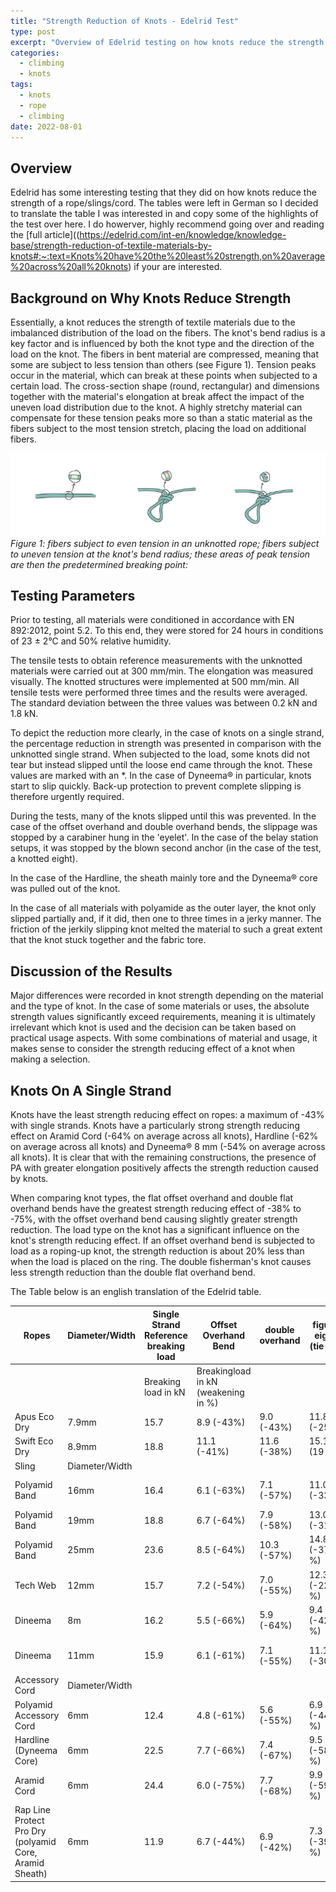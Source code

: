 ```yaml
---
title: "Strength Reduction of Knots - Edelrid Test"
type: post
excerpt: "Overview of Edelrid testing on how knots reduce the strength in ropes, slings, and cords."
categories:
  - climbing
  - knots
tags:
  - knots
  - rope
  - climbing
date: 2022-08-01
---
```

## Overview

Edelrid has some interesting testing that they did on how knots reduce the strength of a rope/slings/cord. The tables were left in German so I decided to translate the table I was interested in and copy some of the highlights of the test over here. I do howerver, highly recommend going over and reading the [full article]((https://edelrid.com/int-en/knowledge/knowledge-base/strength-reduction-of-textile-materials-by-knots#:~:text=Knots%20have%20the%20least%20strength,on%20average%20across%20all%20knots) if your are interested.

## Background on Why Knots Reduce Strength
Essentially, a knot reduces the strength of textile materials due to the imbalanced distribution of the load on the fibers. The knot's bend radius is a key factor and is influenced by both the knot type and the direction of the load on the knot. The fibers in bent material are compressed, meaning that some are subject to less tension than others (see Figure 1). Tension peaks occur in the material, which can break at these points when subjected to a certain load. The cross-section shape (round, rectangular) and dimensions together with the material's elongation at break affect the impact of the uneven load distribution due to the knot. A highly stretchy material can compensate for these tension peaks more so than a static material as the fibers subject to the most tension stretch, placing the load on additional fibers.

![Figure1 How Fibers break](/notes/images/2022/ED_Blog-bild-1_knoten.jpg)
_Figure 1: fibers subject to even tension in an unknotted rope; fibers subject to uneven tension at the knot's bend radius; these areas of peak tension are then the predetermined breaking point:_

## Testing Parameters
Prior to testing, all materials were conditioned in accordance with EN 892:2012, point 5.2. To this end, they were stored for 24 hours in conditions of 23 ± 2°C and 50% relative humidity.

  
The tensile tests to obtain reference measurements with the unknotted materials were carried out at 300 mm/min. The elongation was measured visually. The knotted structures were implemented at 500 mm/min. All tensile tests were performed three times and the results were averaged. The standard deviation between the three values was between 0.2 kN and 1.8 kN.

To depict the reduction more clearly, in the case of knots on a single strand, the percentage reduction in strength was presented in comparison with the unknotted single strand. When subjected to the load, some knots did not tear but instead slipped until the loose end came through the knot. These values are marked with an *. In the case of Dyneema® in particular, knots start to slip quickly. Back-up protection to prevent complete slipping is therefore urgently required.
  
During the tests, many of the knots slipped until this was prevented. In the case of the offset overhand and double overhand bends, the slippage was stopped by a carabiner hung in the 'eyelet'. In the case of the belay station setups, it was stopped by the blown second anchor (in the case of the test, a knotted eight).

In the case of the Hardline, the sheath mainly tore and the Dyneema® core was pulled out of the knot.
  
In the case of all materials with polyamide as the outer layer, the knot only slipped partially and, if it did, then one to three times in a jerky manner. The friction of the jerkily slipping knot melted the material to such a great extent that the knot stuck together and the fabric tore.

## Discussion of the Results

Major differences were recorded in knot strength depending on the material and the type of knot. In the case of some materials or uses, the absolute strength values significantly exceed requirements, meaning it is ultimately irrelevant which knot is used and the decision can be taken based on practical usage aspects. With some combinations of material and usage, it makes sense to consider the strength reducing effect of a knot when making a selection.

## Knots On A Single Strand

Knots have the least strength reducing effect on ropes: a maximum of -43% with single strands. Knots have a particularly strong strength reducing effect on Aramid Cord (-64% on average across all knots), Hardline (-62% on average across all knots) and Dyneema® 8 mm (-54% on average across all knots). It is clear that with the remaining constructions, the presence of PA with greater elongation positively affects the strength reduction caused by knots.

  
When comparing knot types, the flat offset overhand and double flat overhand bends have the greatest strength reducing effect of -38% to -75%, with the offset overhand bend causing slightly greater strength reduction. The load type on the knot has a significant influence on the knot's strength reducing effect. If an offset overhand bend is subjected to load as a roping-up knot, the strength reduction is about 20% less than when the load is placed on the ring. The double fisherman's knot causes less strength reduction than the double flat overhand bend.

The Table below is an english translation of the Edelrid table.

| Ropes                                                   | Diameter/Width | Single Strand Reference breaking load | Offset Overhand Bend                | double overhand | figure eight (tie-in) | fisherman    | clove-hitch  |              |
|---------------------------------------------------------|----------------|---------------------------------------|-------------------------------------|-----------------|-----------------------|--------------|--------------|--------------|
|                                                         |                | Breaking load in kN                   | Breakingload in kN (weakening in %)             ||
| Apus Eco Dry                                            | 7.9mm          | 15.7                                  | 8.9 (-43%)                          | 9.0 (-43%)      | 11.8 (-25%)           | 12.3 (-22 %) | 10.2 (-35%)  | * 6.5        |
| Swift Eco Dry                                           | 8.9mm          | 18.8                                  | 11.1 (-41%)                         | 11.6 (-38%)     | 15.1 (19 %)           | 15.6 (-17 %) | 12.6 (-33%)  | * 7.8        |
| Sling                                                   | Diameter/Width |                                                     ||
| Polyamid Band                                           | 16mm           | 16.4                                  | 6.1 (-63%)                          | 7.1 (-57%)      | 11.0 (-33%)           | 12.2 (-26%)  | 10.9 (-34%)  | 10.1 (-38 %) |
| Polyamid Band                                           | 19mm           | 18.8                                  | 6.7 (-64%)                          | 7.9 (-58%)      | 13.0 (-31%)           | 14.5 (-23 %) | 12.2 (-35%)  | 10.1 (46%)   |
| Polyamid Band                                           | 25mm           | 23.6                                  | 8.5 (-64%)                          | 10.3 (-57%)     | 14.8 (-37 %)          | 17.2 (-27 %) | 14.5 (-39 %) | 13.9 (-41%)  |
| Tech Web                                                | 12mm           | 15.7                                  | 7.2 (-54%)                          | 7.0 (-55%)      | 12.3 (-22 %)          | 13.2 (-16 %) | 11.5 (-27 %) | 8.4 (-47 %)  |
| Dineema                                                 | 8m             | 16.2                                  | 5.5 (-66%)                          | 5.9 (-64%)      | 9.4 (-42 %)           | 9.3 (-43%)   | * 6.6        | * 3.0        |
| Dineema                                                 | 11mm           | 15.9                                  | 6.1 (-61%)                          | 7.1 (-55%)      | 11.1 (-30%)           | 10.5 (-34%)  | 10.6 (-33 %) | * 5.1        |
| Accessory Cord                                          | Diameter/Width |                                                                   ||
| Polyamid Accessory Cord                                 | 6mm            | 12.4                                  | 4.8 (-61%)                          | 5.6 (-55%)      | 6.9 (-44 %)           | 7.2 (-41 %)  | 6.8 (-45 %)  | 6.9 (-44%)   |
| Hardline (Dyneema Core)                                 | 6mm            | 22.5                                  | 7.7 (-66%)                          | 7.4 (-67%)      | 9.5 (-58 %)           | 10.2 (-55 %) | 8.2 (-64 %)  | * 6.2        |
| Aramid Cord                                             | 6mm            | 24.4                                  | 6.0 (-75%)                          | 7.7 (-68%)      | 9.9 (-59 %)           | 10.4 (-57%)  | 10.3 (-58 %) | 8.6 (-65%)   |
| Rap Line Protect Pro Dry (polyamid Core, Aramid Sheath) | 6mm            | 11.9                                  | 6.7 (-44%)                          | 6.9 (-42%)      | 7.3 (-39 %)           | 9.3 (-22 %)  | 6.7 (-38 %)  | * 6.4        |